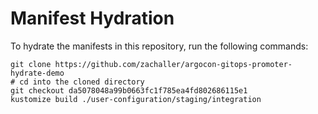 # Manifest Hydration

To hydrate the manifests in this repository, run the following commands:

```shell
git clone https://github.com/zachaller/argocon-gitops-promoter-hydrate-demo
# cd into the cloned directory
git checkout da5078048a99b0663fc1f785ea4fd802686115e1
kustomize build ./user-configuration/staging/integration
```
